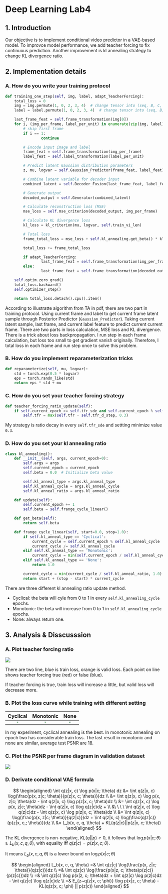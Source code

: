 # Deep Learning Lab4

## 1. Introduction

Our objective is to implement conditional video predictor in a VAE-based model. To improvce model performance, we add teacher forcing to fix continuous prediction. Another improvement is kl annealing strategy to change KL divergence ratio.

## 2. Implementation details

### A. How do you write your training protocol

```python
def training_one_step(self, img, label, adapt_TeacherForcing):
    total_loss = 0
    img = img.permute(1, 0, 2, 3, 4)  # change tensor into (seq, B, C, H, W)
    label = label.permute(1, 0, 2, 3, 4)  # change tensor into (seq, B, C, H, W)

    last_frame_feat = self.frame_transformation(img[0])
    for i, (img_per_frame, label_per_unit) in enumerate(zip(img, label), start=1):
        # skip first frame
        if i == 1:
        		continue

        # Encode input image and label
        frame_feat = self.frame_transformation(img_per_frame)
        label_feat = self.label_transformation(label_per_unit)

        # Predict latent Gaussian distribution parameters
        z, mu, logvar = self.Gaussian_Predictor(frame_feat, label_feat)

        # Combine latent variable for decoder input
        combined_latent = self.Decoder_Fusion(last_frame_feat, label_feat, z)

        # Generate output
        decoded_output = self.Generator(combined_latent)

        # Calculate reconstruction loss (MSE)
        mse_loss = self.mse_criterion(decoded_output, img_per_frame)

        # Calculate KL divergence loss
        kl_loss = kl_criterion(mu, logvar, self.train_vi_len)

        # Total loss
        frame_total_loss = mse_loss + self.kl_annealing.get_beta() * kl_loss

        total_loss += frame_total_loss

        if adapt_TeacherForcing:
        		last_frame_feat = self.frame_transformation(img_per_frame)
        else:
        		last_frame_feat = self.frame_transformation(decoded_output)

    self.optim.zero_grad()
    total_loss.backward()
    self.optimizer_step()

    return total_loss.detach().cpu().item()
```

According to illustratte algorithm from TA in pdf, there are two part in training protocol. Using current frame and label to get current frame latent sample through Posterior Predictor (`Gaussian_Predictor`). Taking current latent sample, last frame, and current label feature to predict current current frame. There are two parts in loss calculation, MSE loss and KL divergence. There is a trick about loss backpropagation. I run step in each frame calculation, but loss too small to get gradient vanish originally. Therefore, I total loss in each frame and run step once to solve this problem. 

### B. How do you implement reparameterization tricks

```python
def reparameterize(self, mu, logvar):
    std = torch.exp(0.5 * logvar)
    eps = torch.randn_like(std)
    return eps * std + mu
```



### C. How do you set your teacher forcing strategy

```python
def teacher_forcing_ratio_update(self):
    if self.current_epoch >= self.tfr_sde and self.current_epoch % self.tfr_sde == 0:
        self.tfr = max(self.tfr - self.tfr_d_step, 0.3)
```

My strategy is ratio decay in every `self.tfr_sde` and settting minimize value `0.3`.

### D. How do you set your kl annealing ratio

```python
class kl_annealing():
    def __init__(self, args, current_epoch=0):
        self.args = args
        self.current_epoch = current_epoch
        self.beta = 0.0  # Initialize beta value

        self.kl_anneal_type = args.kl_anneal_type
        self.kl_anneal_cycle = args.kl_anneal_cycle
        self.kl_anneal_ratio = args.kl_anneal_ratio

    def update(self):
        self.current_epoch += 1
        self.beta = self.frange_cycle_linear()

    def get_beta(self):
        return self.beta

    def frange_cycle_linear(self, start=0.0, stop=1.0):
        if self.kl_anneal_type == 'Cyclical':
            current_cycle = self.current_epoch % self.kl_anneal_cycle
            current_cycle /= self.kl_anneal_cycle
        elif self.kl_anneal_type == 'Monotonic':
            current_cycle = min(self.current_epoch / self.kl_anneal_cycle, 1.0)
        elif self.kl_anneal_type == 'None':
            return 1.0

        current_cycle = min(current_cycle / self.kl_anneal_ratio, 1.0)
        return start + (stop - start) * current_cycle
```

There are three different kl annealing ratio update method.

-   Cyclical: the beta will cyle from 0 to 1 in every `self.kl_annealing_cycle` epochs.
-   Monotonic: the beta will increase from 0 to 1 in `self.kl_annealing_cycle` epochs.
-   None: always return one.

## 3. Analysis & Disscusssion

### A. Plot teacher forcing ratio

![](/Users/shiheng/Documents/Github/Deep_Learning/Lab4/image/teacher_forcing_loss.png)

There are two line, blue is train loss, orange is valid loss. Each point on line shows teacher forcing true (red) or false (blue).

If teacher forcing is true, train loss will increase a little, but valid loss will decrease more.

### B. Plot the loss curve while training with different setting

|                           Cyclical                           |                          Monotonic                           |                             None                             |
| :----------------------------------------------------------: | :----------------------------------------------------------: | :----------------------------------------------------------: |
| <img src="/Users/shiheng/Documents/Github/Deep_Learning/Lab4/image/teacher_forcing_loss.png" style="zoom:33%;" /> | <img src="/Users/shiheng/Documents/Github/Deep_Learning/Lab4/image/mono_teacher_forcing_loss.png" style="zoom:33%;" /> | <img src="/Users/shiheng/Documents/Github/Deep_Learning/Lab4/image/none_teacher_forcing_loss.png" style="zoom:33%;" /> |

In my experiment, cyclical annealing is the best. In monotonic annealing on epoch two has considerable train loss. The last result in monotonic and none are similar, average test PSNR are 18.

### C. Plot the PSNR per frame diagram in validation dataset

![](/Users/shiheng/Documents/Github/Deep_Learning/Lab4/image/psnr.png)

### D. Derivate conditional VAE formula

$$
\begin{aligned}
\int q(z|x, c) \log p(x|c; \theta) dz
&= \int q(z|x, c) \log(\frac{p(x, z|c; \theta)}{p(z|x, c; \theta)})dz \\
&= \int q(z|x, c) \log p(x, z|c; \theta)dz - \int q(z|x, c) \log p(z|x, c; \theta)dz \\
&= \int q(z|x, c) \log p(x, z|c; \theta)dz - \int q(z|x, c) \log q(z|c)dz + \\
&\ \ \ \ \int q(z|x, c) \log q(z|c)dz - \int q(z|x, c) \log p(z|x, c; \theta)dz \\
&= \int q(z|x, c) \log(\frac{p(x, z|c; \theta)}{q(z|c)})dz + \int q(z|x, c) \log(\frac{q(z|c)}{p(z|x, c,; \theta)})dz \\
&= L_b(x, c, q, \theta) + KL(q(z|c)||p(z|x, c; \theta))
\end{aligned}
$$

The KL divergence is non-negative, $KL(q || p) \ge 0$, it follows that $\log p(x|c; \theta) \ge L_b(x, c, q, \theta)$, with equality iff $q(z|c) = p(z|x, c; \theta)$.

It means $L_b(x, c, q, \theta)$ is a lower bound on $\log p(x|c; \theta)$

$$
\begin{aligned}
L_b(x, c, q, \theta) =& \int q(z|c) \log(\frac{p(x, z|c; \theta)}{q(z|c)})dz \\
=& \int q(z|c) \log(\frac{p(x|z, c; \theta)p(z|c)}{p(z|c)})dz \\
=& \int q(z|c) \log p(x|z, c; \theta)dz + \int q(z|c) \log p(z|c)dz - \int q(z|c) \log q(z|c)dz \\
=& E_{z~q(z|x, c; \phi)} \log p(x|z, c; \theta) - KL(q(z|x, c; \phi) || p(z|c))
\end{aligned}
$$

